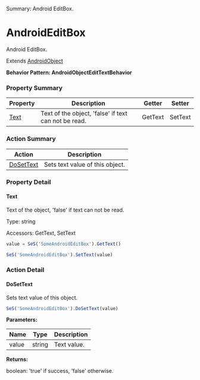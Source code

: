 Summary: Android EditBox.

# AndroidEditBox

Android EditBox.
 
Extends [AndroidObject](AndroidObject.md)





**Behavior Pattern: AndroidObjectEditTextBehavior**


<!-- ============================== property summary ========================== -->



### Property Summary
| **Property** | **Description** | **Getter** | **Setter** |
| ------------ | --------------- | ---------- | ---------- |
| [Text](#text) | Text of the object, 'false' if text can not be read. | GetText | SetText |



<!-- ============================== action summary ========================== -->



### Action Summary
|  **Action** | **Description** | 
| ----------- | --------------- |
|  [DoSetText](#dosettext) | Sets text value of this object. |



<!-- ============================== property detail ========================== -->

### Property Detail

<a name="Text"></a>
#### Text

Text of the object, 'false' if text can not be read.



Type: string


Accessors: GetText, SetText

```javascript
value = SeS('SomeAndroidEditBox').GetText()

SeS('SomeAndroidEditBox').SetText(value)
```




<!-- ============================== action detail ========================== -->

### Action Detail

<a name="DoSetText"></a>    
#### DoSetText

Sets text value of this object.

```javascript
SeS('SomeAndroidEditBox').DoSetText(value)
```


**Parameters:**

|  **Name** | **Type** | **Description** |
| ---------- | -------- | --------------- |
| value | string |  Text value. |




**Returns:**

boolean: 'true' if success, 'false' otherwise.



<a name="see.also.androideditbox.dosettext"></a>

  

